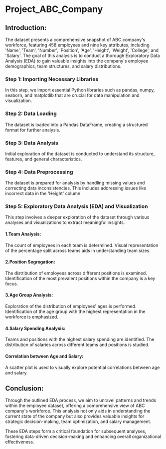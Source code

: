 # Project_ABC_Company
## Introduction:
The dataset presents a comprehensive snapshot of ABC company's workforce, featuring 458 employees and nine key attributes, including 'Name', 'Team', 'Number', 'Position', 'Age', 'Height', 'Weight', 'College', and 'Salary'. The goal of this analysis is to conduct a thorough Exploratory Data Analysis (EDA) to gain valuable insights into the company's employee demographics, team structures, and salary distributions.

### Step 1: Importing Necessary Libraries

In this step, we import essential Python libraries such as pandas, numpy, seaborn, and matplotlib that are crucial for data manipulation and visualization.

### Step 2: Data Loading

The dataset is loaded into a Pandas DataFrame, creating a structured format for further analysis.

### Step 3: Data Analysis

Initial exploration of the dataset is conducted to understand its structure, features, and general characteristics.

### Step 4: Data Preprocessing

The dataset is prepared for analysis by handling missing values and correcting data inconsistencies. This includes addressing issues like incorrect data in the 'Height' column.

### Step 5: Exploratory Data Analysis (EDA) and Visualization

This step involves a deeper exploration of the dataset through various analyses and visualizations to extract meaningful insights.
#### 1.Team Analysis:

The count of employees in each team is determined.
Visual representation of the percentage split across teams aids in understanding team sizes.

#### 2.Position Segregation:

The distribution of employees across different positions is examined.
Identification of the most prevalent positions within the company is a key focus.

#### 3.Age Group Analysis:

Exploration of the distribution of employees' ages is performed.
Identification of the age group with the highest representation in the workforce is emphasized.

#### 4.Salary Spending Analysis:

Teams and positions with the highest salary spending are identified.
The distribution of salaries across different teams and positions is studied.

#### Correlation between Age and Salary:

A scatter plot is used to visually explore potential correlations between age and salary.


## Conclusion:
Through the outlined EDA process, we aim to unravel patterns and trends within the employee dataset, offering a comprehensive view of ABC company's workforce. This analysis not only aids in understanding the current state of the company but also provides valuable insights for strategic decision-making, team optimization, and salary management.

These EDA steps form a critical foundation for subsequent analyses, fostering data-driven decision-making and enhancing overall organizational effectiveness.
